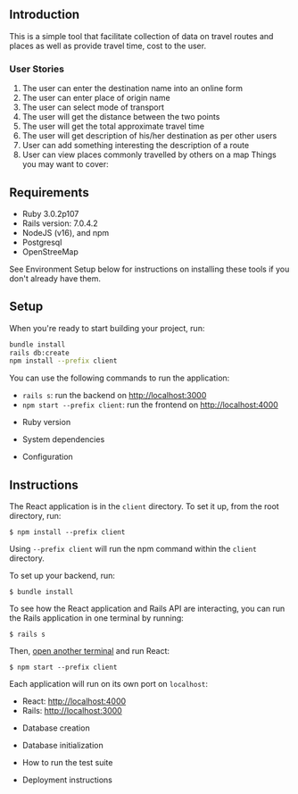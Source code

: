 ## Introduction
This is a simple tool that facilitate collection of data on travel routes and places as well as provide travel time, cost to the user.
### User Stories
1. The user can enter the destination name into an online form
1. The user can enter place of origin name
1. The user can select mode of transport
1. The user will get the distance between the two points
1. The user will get the total approximate travel time 
1. The user will get description of his/her destination as per other users
1. User can add something interesting the description of a route
1. User can view places commonly travelled by others on a map
Things you may want to cover:

## Requirements
- Ruby 3.0.2p107
- Rails version: 7.0.4.2
- NodeJS (v16), and npm
- Postgresql
- OpenStreeMap

See Environment Setup below for instructions on installing these tools if you don't already have them.
## Setup
When you're ready to start building your project, run:

```sh
bundle install
rails db:create
npm install --prefix client
```

You can use the following commands to run the application:

- `rails s`: run the backend on [http://localhost:3000](http://localhost:3000)
- `npm start --prefix client`: run the frontend on
  [http://localhost:4000](http://localhost:4000)
* Ruby version

* System dependencies

* Configuration


## Instructions

The React application is in the `client` directory. To set it up, from the root
directory, run:

```console
$ npm install --prefix client
```

Using `--prefix client` will run the npm command within the `client` directory.

To set up your backend, run:

```console
$ bundle install
```

To see how the React application and Rails API are interacting, you can run the
Rails application in one terminal by running:

```console
$ rails s
```

Then, [open another terminal][new terminal] and run React:

```console
$ npm start --prefix client
```

[new terminal]: https://code.visualstudio.com/docs/editor/integrated-terminal#_managing-terminals

Each application will run on its own port on `localhost`:

- React: [http://localhost:4000](http://localhost:4000)
- Rails: [http://localhost:3000](http://localhost:3000)

* Database creation

* Database initialization

* How to run the test suite

* Deployment instructions

